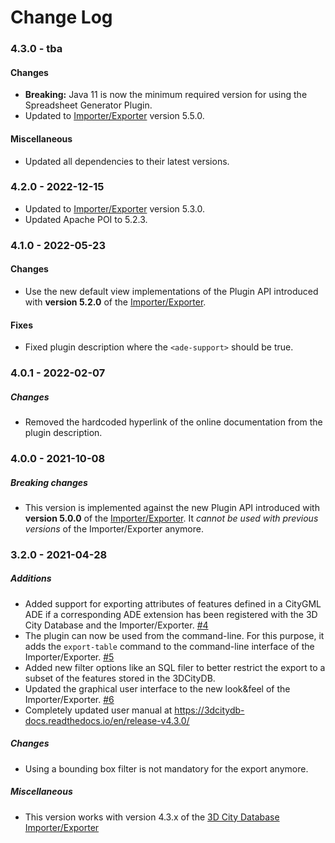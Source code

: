 Change Log
==========

### 4.3.0 - tba

#### Changes
* **Breaking:** Java 11 is now the minimum required version for using the Spreadsheet Generator Plugin.
* Updated to [Importer/Exporter](https://github.com/3dcitydb/importer-exporter) version 5.5.0.

#### Miscellaneous
* Updated all dependencies to their latest versions.

### 4.2.0 - 2022-12-15

* Updated to [Importer/Exporter](https://github.com/3dcitydb/importer-exporter) version 5.3.0.
* Updated Apache POI to 5.2.3.

### 4.1.0 - 2022-05-23

#### Changes
* Use the new default view implementations of the Plugin API introduced with **version 5.2.0** of the
  [Importer/Exporter](https://github.com/3dcitydb/importer-exporter).

#### Fixes
* Fixed plugin description where the `<ade-support>` should be true.

### 4.0.1 - 2022-02-07

##### Changes
* Removed the hardcoded hyperlink of the online documentation from the plugin description.

### 4.0.0 - 2021-10-08

##### Breaking changes
* This version is implemented against the new Plugin API introduced with **version 5.0.0** of the
  [Importer/Exporter](https://github.com/3dcitydb/importer-exporter). It *cannot be used with previous versions*
  of the Importer/Exporter anymore.

### 3.2.0 - 2021-04-28

##### Additions
* Added support for exporting attributes of features defined in a CityGML ADE if a corresponding ADE extension
  has been registered with the 3D City Database and the Importer/Exporter. [#4](https://github.com/3dcitydb/plugin-spreadsheet-generator/pull/4)
* The plugin can now be used from the command-line. For this purpose, it adds the `export-table` command to
  the command-line interface of the Importer/Exporter. [#5](https://github.com/3dcitydb/plugin-spreadsheet-generator/pull/5)
* Added new filter options like an SQL filer to better restrict the export to a subset of the features stored
  in the 3DCityDB. 
* Updated the graphical user interface to the new look&feel of the Importer/Exporter. [#6](https://github.com/3dcitydb/plugin-spreadsheet-generator/pull/6)
* Completely updated user manual at https://3dcitydb-docs.readthedocs.io/en/release-v4.3.0/

##### Changes
* Using a bounding box filter is not mandatory for the export anymore.

##### Miscellaneous
* This version works with version 4.3.x of the [3D City Database Importer/Exporter](https://github.com/3dcitydb/importer-exporter)